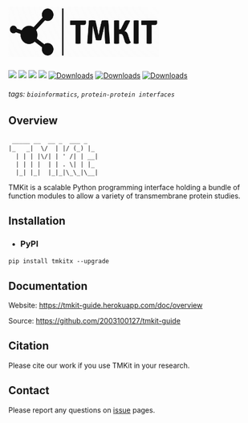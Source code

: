 <h1>
    <img src="https://github.com/2003100127/tmkit/blob/main/tmkit/util/tmkit_sign.png?raw=true" width="300" height="100">
    <br>
</h1>

![](https://img.shields.io/badge/tmkit-executable-519dd9.svg)
![](https://img.shields.io/badge/last_released-March._2023-green.svg)
![](https://img.shields.io/github/stars/2003100127/tmkit?logo=GitHub&color=blue)
![](https://img.shields.io/pypi/v/tmkitx?logo=PyPI)
[![Downloads](https://pepy.tech/badge/tmkitx)](https://pepy.tech/project/tmkitx)
[![Downloads](https://pepy.tech/badge/tmkitx/month)](https://pepy.tech/project/tmkitx)
[![Downloads](https://pepy.tech/badge/tmkitx/week)](https://pepy.tech/project/tmkitx)

###### tags: `bioinformatics`, `protein-protein interfaces`

## Overview

```angular2html
 _____ __  __ _  ___ _
|_   _|  \/  | |/ (_) |_
  | | | |\/| | ' /| | __|
  | | | |  | | . \| | |_
  |_| |_|  |_|_|\_\_|\__|
```

TMKit is a scalable Python programming interface holding a bundle of function modules to allow a variety of transmembrane protein studies.

## Installation

- ### PyPI

```angular2html
pip install tmkitx --upgrade
```

## Documentation

Website: https://tmkit-guide.herokuapp.com/doc/overview

Source: https://github.com/2003100127/tmkit-guide

## Citation

Please cite our work if you use TMKit in your research.

## Contact

Please report any questions on [issue](https://github.com/2003100127/tmkit/issues) pages.
